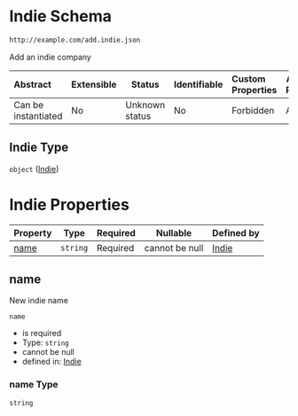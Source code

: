 # Indie Schema

```txt
http://example.com/add.indie.json
```

Add an indie company


| Abstract            | Extensible | Status         | Identifiable | Custom Properties | Additional Properties | Access Restrictions | Defined In                                                                   |
| :------------------ | ---------- | -------------- | ------------ | :---------------- | --------------------- | ------------------- | ---------------------------------------------------------------------------- |
| Can be instantiated | No         | Unknown status | No           | Forbidden         | Allowed               | none                | [add-indie.schema.json](../out/add-indie.schema.json "open original schema") |

## Indie Type

`object` ([Indie](add-indie.md))

# Indie Properties

| Property      | Type     | Required | Nullable       | Defined by                                                                                      |
| :------------ | -------- | -------- | -------------- | :---------------------------------------------------------------------------------------------- |
| [name](#name) | `string` | Required | cannot be null | [Indie](add-indie-properties-name.md "http&#x3A;//example.com/add.indie.json#/properties/name") |

## name

New indie name


`name`

-   is required
-   Type: `string`
-   cannot be null
-   defined in: [Indie](add-indie-properties-name.md "http&#x3A;//example.com/add.indie.json#/properties/name")

### name Type

`string`
